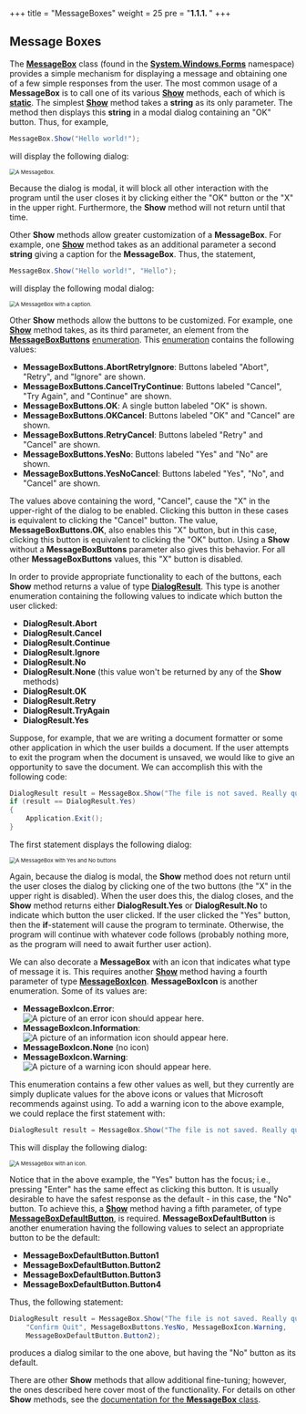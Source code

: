 +++
title = "MessageBoxes"
weight = 25
pre = "<b>1.1.1. </b>"
+++

## **Message Box**es

The [**MessageBox**](https://learn.microsoft.com/en-us/dotnet/api/system.windows.forms.messagebox?view=windowsdesktop-6.0) class (found in the [**System.Windows.Forms**](https://learn.microsoft.com/en-us/dotnet/api/system.windows.forms?view=windowsdesktop-6.0) namespace) provides a simple mechanism for displaying a message and obtaining one of a few simple responses from the user. The most common usage of a **MessageBox** is to call one of its various [**Show**](https://learn.microsoft.com/en-us/dotnet/api/system.windows.forms.messagebox.show?view=windowsdesktop-6.0) methods, each of which is [**static**](/appendix/syntax/static-this). The simplest [**Show**](https://learn.microsoft.com/en-us/dotnet/api/system.windows.forms.messagebox.show?view=windowsdesktop-6.0#system-windows-forms-messagebox-show(system-string)) method takes a **string** as its only parameter. The method then displays this **string** in a modal dialog containing an "OK" button. Thus, for example,

```C#
MessageBox.Show("Hello world!");
```

will display the following dialog:

<img src="simple-message-box.png" alt="A MessageBox." style="zoom:67%;" />

Because the dialog is modal, it will block all other interaction with the program until the user closes it by clicking either the "OK" button or the "X" in the upper right. Furthermore, the **Show** method will not return until that time.

Other **Show** methods allow greater customization of a **MessageBox**. For example, one [**Show**](https://learn.microsoft.com/en-us/dotnet/api/system.windows.forms.messagebox.show?view=windowsdesktop-6.0#system-windows-forms-messagebox-show(system-string-system-string)) method takes as an additional parameter a second **string** giving a caption for the **MessageBox**. Thus, the statement,

```C#
MessageBox.Show("Hello world!", "Hello");
```

will display the following modal dialog:

<img src="message-box-with-caption.png" alt="A MessageBox with a caption." style="zoom:67%;" />

Other **Show** methods allow the buttons to be customized. For example, one [**Show**](https://learn.microsoft.com/en-us/dotnet/api/system.windows.forms.messagebox.show?view=windowsdesktop-6.0#system-windows-forms-messagebox-show(system-string-system-string-system-windows-forms-messageboxbuttons)) method takes, as its third parameter, an element from the [**MessageBoxButtons**](https://learn.microsoft.com/en-us/dotnet/api/system.windows.forms.messageboxbuttons?view=windowsdesktop-6.0) [enumeration](/appendix/syntax/enumerations). This [enumeration](/appendix/syntax/enumerations) contains the following values:

- **MessageBoxButtons.AbortRetryIgnore**: Buttons labeled "Abort", "Retry", and "Ignore" are shown.
- **MessageBoxButtons.CancelTryContinue**: Buttons labeled "Cancel", "Try Again", and "Continue" are shown.
- **MessageBoxButtons.OK**: A single button labeled "OK" is shown.
- **MessageBoxButtons.OKCancel**: Buttons labeled "OK" and "Cancel" are shown.
- **MessageBoxButtons.RetryCancel**: Buttons labeled "Retry" and "Cancel" are shown.
- **MessageBoxButtons.YesNo**: Buttons labeled "Yes" and "No" are shown.
- **MessageBoxButtons.YesNoCancel**: Buttons labeled "Yes", "No", and "Cancel" are shown.

The values above containing the word, "Cancel", cause the "X" in the upper-right of the dialog to be enabled. Clicking this button in these cases is equivalent to clicking the "Cancel" button. The value, **MessageBoxButtons.OK**, also enables this "X" button, but in this case, clicking this button is equivalent to clicking the "OK" button. Using a **Show** without a **MessageBoxButtons** parameter also gives this behavior. For all other **MessageBoxButtons** values, this "X" button is disabled.

In order to provide appropriate functionality to each of the buttons, each **Show** method returns a value of type [**DialogResult**](https://learn.microsoft.com/en-us/dotnet/api/system.windows.forms.dialogresult?view=windowsdesktop-6.0). This type is another enumeration containing the following values to indicate which button the user clicked:

- **DialogResult.Abort**
- **DialogResult.Cancel**
- **DialogResult.Continue**
- **DialogResult.Ignore**
- **DialogResult.No**
- **DialogResult.None** (this value won't be returned by any of the **Show** methods)
- **DialogResult.OK**
- **DialogResult.Retry**
- **DialogResult.TryAgain**
- **DialogResult.Yes**

Suppose, for example, that we are writing a document formatter or some other application in which the user builds a document. If the user attempts to exit the program when the document is unsaved, we would like to give an opportunity to save the document. We can accomplish this with the following code:

```C#
DialogResult result = MessageBox.Show("The file is not saved. Really quit?", "Confirm Quit", MessageBoxButtons.YesNo);
if (result == DialogResult.Yes)
{
    Application.Exit();
}
```
The first statement displays the following dialog:

<img src="message-box-with-buttons.png" alt="A MessageBox with Yes and No buttons" style="zoom:67%;" />

Again, because the dialog is modal, the **Show** method does not return until the user closes the dialog by clicking one of the two buttons (the "X" in the upper right is disabled). When the user does this, the dialog closes, and the **Show** method returns either **DialogResult.Yes** or **DialogResult.No** to indicate which button the user clicked. If the user clicked the "Yes" button, then the **if**-statement will cause the program to terminate. Otherwise, the program will continue with whatever code follows (probably nothing more, as the program will need to await further user action).

We can also decorate a **MessageBox** with an icon that indicates what type of message it is. This requires another [**Show**](https://learn.microsoft.com/en-us/dotnet/api/system.windows.forms.messagebox.show?view=windowsdesktop-6.0#system-windows-forms-messagebox-show(system-string-system-string-system-windows-forms-messageboxbuttons-system-windows-forms-messageboxicon)) method having a fourth parameter of type [**MessageBoxIcon**](https://learn.microsoft.com/en-us/dotnet/api/system.windows.forms.messageboxicon?view=windowsdesktop-6.0). **MessageBoxIcon** is another enumeration. Some of its values are:

- **MessageBoxIcon.Error**:   ![A picture of an error icon should appear here.](messagebox-error.png) 
- **MessageBoxIcon.Information**:   ![A picture of an information icon should appear here.](messagebox-information.png)
- **MessageBoxIcon.None** (no icon)
- **MessageBoxIcon.Warning**: ![A picture of a warning icon should appear here.](messagebox-exclamation.png)

This enumeration contains a few other values as well, but they currently are simply duplicate values for the above icons or values that Microsoft recommends against using. To add a warning icon to the above example, we could replace the first statement with:

```C#
DialogResult result = MessageBox.Show("The file is not saved. Really quit?", "Confirm Quit", MessageBoxButtons.YesNo, MessageBoxIcon.Warning);
```

This will display the following dialog:

<img src="message-box-with-icon.png" alt="A MessageBox with an icon." style="zoom:67%;" />

Notice that in the above example, the "Yes" button has the focus; i.e., pressing "Enter" has the same effect as clicking this button. It is usually desirable to have the safest response as the default - in this case, the "No" button. To achieve this, a [**Show**](https://learn.microsoft.com/en-us/dotnet/api/system.windows.forms.messagebox.show?view=windowsdesktop-6.0#system-windows-forms-messagebox-show(system-string-system-string-system-windows-forms-messageboxbuttons-system-windows-forms-messageboxicon-system-windows-forms-messageboxdefaultbutton)) method having a fifth parameter, of type [**MessageBoxDefaultButton**](https://learn.microsoft.com/en-us/dotnet/api/system.windows.forms.messageboxdefaultbutton?view=windowsdesktop-6.0), is required. **MessageBoxDefaultButton** is another enumeration having the following values to select an appropriate button to be the default:

- **MessageBoxDefaultButton.Button1**
- **MessageBoxDefaultButton.Button2**
- **MessageBoxDefaultButton.Button3**
- **MessageBoxDefaultButton.Button4**

Thus, the following statement:

```C#
DialogResult result = MessageBox.Show("The file is not saved. Really quit?", 
    "Confirm Quit", MessageBoxButtons.YesNo, MessageBoxIcon.Warning,
    MessageBoxDefaultButton.Button2);
```
produces a dialog similar to the one above, but having the "No" button as its default.

There are other **Show** methods that allow additional fine-tuning; however, the ones described here cover most of the functionality. For details on other **Show** methods, see the [documentation for the **MessageBox** class](https://learn.microsoft.com/en-us/dotnet/api/system.windows.forms.messagebox?view=windowsdesktop-6.0).
